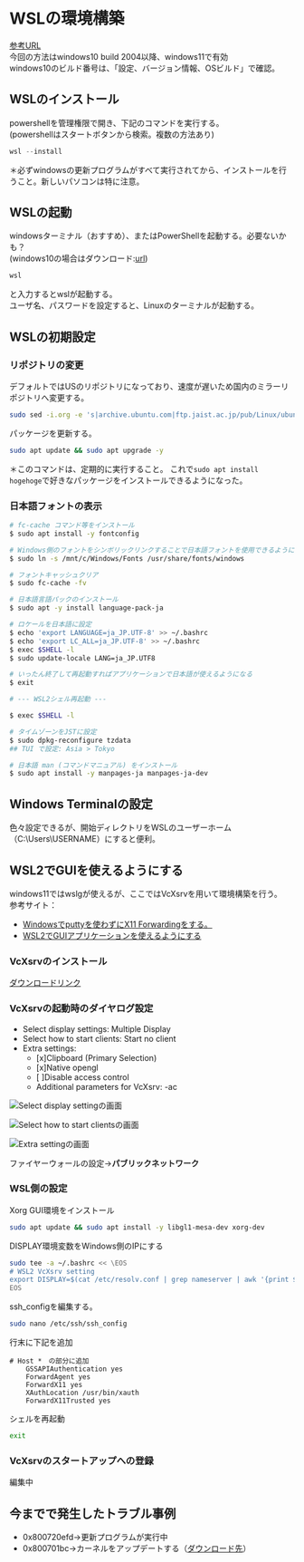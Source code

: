 # WSLの環境構築
[参考URL](https://docs.microsoft.com/ja-jp/windows/wsl/install)  
今回の方法はwindows10 build 2004以降、windows11で有効  
windows10のビルド番号は、「設定、バージョン情報、OSビルド」で確認。  
## WSLのインストール
powershellを管理権限で開き、下記のコマンドを実行する。  
(powershellはスタートボタンから検索。複数の方法あり)
```powershell
wsl --install
```  
＊必ずwindowsの更新プログラムがすべて実行されてから、インストールを行うこと。新しいパソコンは特に注意。
## WSLの起動
windowsターミナル（おすすめ）、またはPowerShellを起動する。必要ないかも？    
(windows10の場合はダウンロード:[url](https://docs.microsoft.com/ja-jp/windows/terminal/))
```powershell
wsl
```
と入力するとwslが起動する。  
ユーザ名、パスワードを設定すると、Linuxのターミナルが起動する。
## WSLの初期設定
### リポジトリの変更
デフォルトではUSのリポジトリになっており、速度が遅いため国内のミラーリポジトリへ変更する。  
```bash
sudo sed -i.org -e 's|archive.ubuntu.com|ftp.jaist.ac.jp/pub/Linux/ubuntu|g' /etc/apt/sources.list
```
パッケージを更新する。  
```bash
sudo apt update && sudo apt upgrade -y
```
＊このコマンドは、定期的に実行すること。
これで`sudo apt install hogehoge`で好きなパッケージをインストールできるようになった。  
### 日本語フォントの表示
```bash
# fc-cache コマンド等をインストール
$ sudo apt install -y fontconfig

# Windows側のフォントをシンボリックリンクすることで日本語フォントを使用できるようにする
$ sudo ln -s /mnt/c/Windows/Fonts /usr/share/fonts/windows

# フォントキャッシュクリア
$ sudo fc-cache -fv

# 日本語言語パックのインストール
$ sudo apt -y install language-pack-ja

# ロケールを日本語に設定
$ echo 'export LANGUAGE=ja_JP.UTF-8' >> ~/.bashrc
$ echo 'export LC_ALL=ja_JP.UTF-8' >> ~/.bashrc
$ exec $SHELL -l
$ sudo update-locale LANG=ja_JP.UTF8

# いったん終了して再起動すればアプリケーションで日本語が使えるようになる
$ exit

# --- WSL2シェル再起動 ---

$ exec $SHELL -l

# タイムゾーンをJSTに設定
$ sudo dpkg-reconfigure tzdata
## TUI で設定: Asia > Tokyo

# 日本語 man (コマンドマニュアル) をインストール
$ sudo apt install -y manpages-ja manpages-ja-dev
```
## Windows Terminalの設定
色々設定できるが、開始ディレクトリをWSLのユーザーホーム（C:\Users\USERNAME）にすると便利。  

## WSL2でGUIを使えるようにする
windows11ではwslgが使えるが、ここではVcXsrvを用いて環境構築を行う。  
参考サイト：
- [Windowsでputtyを使わずにX11 Forwardingをする。](https://blog.neno.dev/entry/2021/04/27/231930)  　
- [WSL2でGUIアプリケーションを使えるようにする](https://qiita.com/amenoyoya/items/ff00a265546fd966d7a7) 

### VcXsrvのインストール
[ダウンロードリンク](https://sourceforge.net/projects/vcxsrv/)
### VcXsrvの起動時のダイヤログ設定
- Select display settings: Multiple Display
- Select how to start clients: Start no client
- Extra settings:
  - [x]Clipboard (Primary Selection)
  - [x]Native opengl
  - [ ]Disable access control
  - Additional parameters for VcXsrv: -ac  

![Select display settingの画面](/figure/v1.png "Select display settingの画面")

![Select how to start clientsの画面](/figure/v2.png "Select how to start clientsの画面")

![Extra settingの画面](/figure/v3.png "Extra settingの画面")

ファイヤーウォールの設定→**パブリックネットワーク**
### WSL側の設定
Xorg GUI環境をインストール
```bash
sudo apt update && sudo apt install -y libgl1-mesa-dev xorg-dev
```
DISPLAY環境変数をWindows側のIPにする
```bash
sudo tee -a ~/.bashrc << \EOS
# WSL2 VcXsrv setting
export DISPLAY=$(cat /etc/resolv.conf | grep nameserver | awk '{print $2}'):0.0
EOS
```
ssh_configを編集する。
```bash
sudo nano /etc/ssh/ssh_config
```
行末に下記を追加
```config
# Host *　の部分に追加
    GSSAPIAuthentication yes
    ForwardAgent yes
    ForwardX11 yes
    XAuthLocation /usr/bin/xauth
    ForwardX11Trusted yes
```
シェルを再起動
```bash
exit
```
### VcXsrvのスタートアップへの登録
編集中
## 今までで発生したトラブル事例
- 0x800720efd→更新プログラムが実行中
- 0x800701bc→カーネルをアップデートする（[ダウンロード先](https://docs.microsoft.com/ja-jp/windows/wsl/install-manual#step-4---download-the-linux-kernel-update-package)）